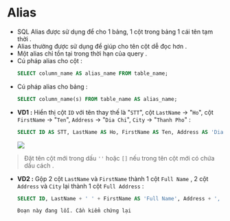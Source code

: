# Alias
- SQL Alias được sử dụng để cho 1 bảng, 1 cột trong bảng 1 cái tên tạm thời .
- Alias thường được sử dụng để giúp cho tên cột dễ đọc hơn .
- Một alias chỉ tồn tại trong thời hạn của query .
- Cú pháp alias cho cột :
    ```sql
    SELECT column_name AS alias_name FROM table_name;
    ```
- Cú pháp alias cho bảng :
    ```sql
    SELECT column_name(s) FROM table_name AS alias_name;
    ```
- **VD1 :** Hiển thị cột `ID` với tên thay thế là "`STT`", cột `LastName` -> "`Ho`", cột `FirstName` -> "`Ten`", `Address` -> "`Dia Chi`", `City` -> "`Thanh Pho`" :
    ```sql
    SELECT ID AS STT, LastName AS Ho, FirstName AS Ten, Address AS 'Dia Chi', City AS 'Thanh Pho' FROM Persons;
    ```
    <img src=https://i.imgur.com/OmxvFCN.png>

> Đặt tên cột mới trong dấu `''` hoặc `[]` nếu trong tên cột mới có chứa dấu cách .
- **VD2 :** Gộp 2 cột `LastName` và `FirstName` thành 1 cột `Full Name` , 2 cột `Address` và `City` lại thành 1 cột `Full Address` :
    ```sql
    SELECT ID, LastName + ' ' + FirstName AS 'Full Name', Address + ', ' + City AS 'Full Address' FROM Persons;
    ```
    ```
    Đoạn này đang lỗi. Cần kiểm chứng lại
    ```
